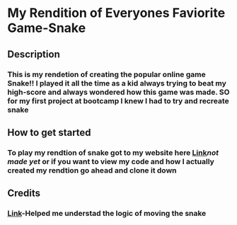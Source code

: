 # My Rendition of Everyones Faviorite Game-Snake 

## Description 
### This is my rendetion of creating the popular online game Snake!! I played it all the time as a kid always trying to beat my high-score and always wondered how this game was made. SO for my first project at bootcamp I knew I had to try and recreate snake ###



## How to get started 
### To play my rendtion of snake got to my website **here** [Link](http://www.LukeRobinson.com)*not made yet* or if you want to view my code and how I actually created my rendtion go ahead and clone it down 

## Credits
### [Link](https://www.educative.io/blog/javascript-snake-game-tutorial)-Helped me understad the logic of moving the snake 
